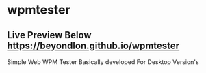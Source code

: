 # wpmtester
Live Preview Below
https://beyondlon.github.io/wpmtester
-----------------------------------
Simple Web WPM Tester Basically developed For Desktop Version's
